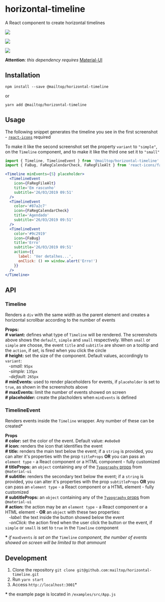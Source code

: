 # horizontal-timeline
A React component to create horizontal timelines

![](https://i.imgur.com/XawnTGY.jpg)

![](https://i.imgur.com/2a5VbpG.jpg)

![](https://i.imgur.com/l30rjll.jpg)

**Attention**: *this dependency requires* [Material-UI](https://material-ui.com/)

## Installation

```
npm install --save @mailtop/horizontal-timeline
```
or
```
yarn add @mailtop/horizontal-timeline
```

## Usage
The following snippet generates the timeline you see in the first screenshot - [`react-icons`](https://react-icons.netlify.com/#/) required

To make it like the second screenshot set the property `variant` to `"simple"`, on the `Timeline` component, and to make it like the third one set it to `"small"`

```jsx
import { Timeline, TimelineEvent } from '@mailtop/horizontal-timeline'
import { FaBug, FaRegCalendarCheck, FaRegFileAlt } from 'react-icons/fa'

<Timeline minEvents={5} placeholder>
  <TimelineEvent
    icon={FaRegFileAlt}
    title='Em rascunho'
    subtitle='26/03/2019 09:51'
  />
  <TimelineEvent
    color='#87a2c7'
    icon={FaRegCalendarCheck}
    title='Agendado'
    subtitle='26/03/2019 09:51'
  />
  <TimelineEvent
    color='#9c2919'
    icon={FaBug}
    title='Erro'
    subtitle='26/03/2019 09:51'
    action={{
      label: 'Ver detalhes...',
      onClick: () => window.alert('Erro!')
    }}
  />
</Timeline>
```

## API
### Timeline
Renders a `div` with the same width as the parent element and creates a horizontal scrollbar according to the number of events

**Props:**  
**# variant:** defines what type of `Timeline` will be rendered. The screenshots above shows the `default`, `simple` and `small` respectively. When `small` or `simple` are choose, the event `title` and `subtitle` are shown on a tooltip and the `action`, if set, is fired when you click the circle  
**# height:** set the size of the component. Default values, accordingly to `variant`:  
&nbsp;&nbsp;&nbsp;*-small:* `95px`  
&nbsp;&nbsp;&nbsp;*-simple:* `135px`  
&nbsp;&nbsp;&nbsp;*-default:* `265px`  
**# minEvents:** used to render placeholders for events, if `placeholder` is set to `true`, as shown in the screenshots above  
**# maxEvents:** limit the number of events showed on screen  
**# placeholder:** create the placholders when `minEvents` is defined  

### TimelineEvent
Renders events inside the `Timeline` wrapper. Any number of these can be created*

**Props**  
**# color:** set the color of the event. Default value: `#e0e0e0`  
**# icon:** renders the icon that identifies the event  
**# title:** renders the main text below the event; if a `string` is provided, you can alter it's properties with the prop `titleProps` **OR** you can pass an `element type` - a React component or a HTML component - fully customized  
**# titleProps:** an `object` containing any of the [`Typography` props](https://material-ui.com/pt/api/typography/) from `@material-ui`  
**# subtitle:** renders the secondary text below the event; if a `string` is provided, you can alter it's properties with the prop `subtitleProps` **OR** you can pass an `element type` - a React component or a HTML element - fully customized  
**# subtitleProps:** an `object` containing any of the [`Typography` props](https://material-ui.com/pt/api/typography/) from `@material-ui`  
**# action:** the action may be an `element type` - a React component or a HTML element - **OR** an `object` with these two properties:  
&nbsp;&nbsp;&nbsp;*-label:* the text inside the button showed below the event  
&nbsp;&nbsp;&nbsp;*-onClick:* the action fired when the user click the button or the event, if `simple` or `small` is set to `true` in the `Timeline` component  

**\*** *if* `maxEvents` *is set on the* `Timeline` *component, the number of events showed on screen will be limited to that ammount*


## Development
1. Clone the repository `git clone git@github.com:mailtop/horizontal-timeline.git`
2. Run `yarn start`
3. Access `http://localhost:3001`*

**\*** the example page is located in `/examples/src/App.js`
